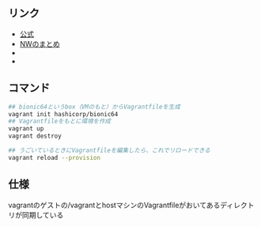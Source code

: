 ##  リンク
* [公式](https://learn.hashicorp.com/tutorials/vagrant/getting-started-networking?in=vagrant/getting-started)
* [NWのまとめ](https://qiita.com/ftakao2007/items/0ec05c2ef3c14cdbea11)
* []()
* []()

##  コマンド
```sh
## bionic64というbox（VMのもと）からVagrantfileを生成
vagrant init hashicorp/bionic64 
## Vagrantfileをもとに環境を作成
vagrant up
vagrant destroy

## うごいているときにVagrantfileを編集したら、これでリロードできる
vagrant reload --provision

```
## 仕様
vagrantのゲストの/vagrantとhostマシンのVagrantfileがおいてあるディレクトリが同期している
